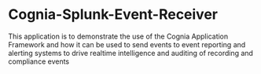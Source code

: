 # Cognia-Splunk-Event-Receiver
This application is to demonstrate the use of the Cognia Application Framework and how it can be used to send events to event reporting and alerting systems to drive realtime intelligence and auditing of recording and compliance events
